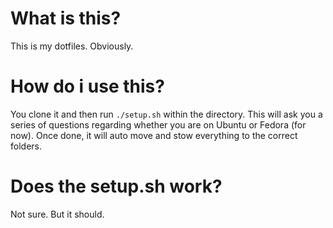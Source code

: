 # What is this?

This is my dotfiles. Obviously.

# How do i use this?

You clone it and then run `./setup.sh` within the directory. This will ask you a series of questions regarding whether you are on Ubuntu or Fedora (for now). Once done, it will auto move and stow everything to the correct folders.

# Does the setup.sh work?

Not sure. But it should.
